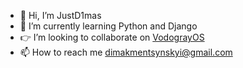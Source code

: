 - 👋 Hi, I’m JustD1mas
- 🌱 I’m currently learning Python and Django
- 👉 I’m looking to collaborate on [VodograyOS](https://github.com/VodograyOS)
- 📫 How to reach me dimakmentsynskyi@gmail.com

<!---
JustD1mas/JustD1mas is a ✨ special ✨ repository because its `README.md` (this file) appears on your GitHub profile.
You can click the Preview link to take a look at your changes.
--->
